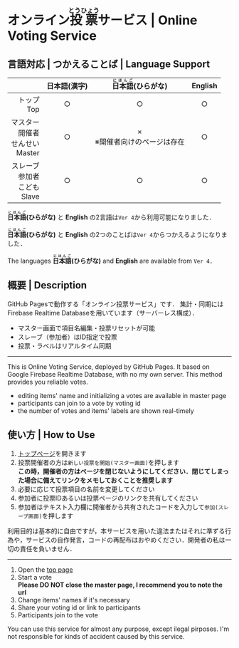 # オンライン<ruby>投票<rt>とうひょう</rt></ruby>サービス | Online Voting Service
## 言語対応 | つかえることば | Language Support
|  | 日本語(漢字) | <ruby>日本語<rt>にほんご</rt></ruby>(ひらがな) | English |
|-:|:-:|:-:|:-:|
| トップ<br>Top | ○ | ○ | ○ |
| マスター<br>開催者<br>せんせい<br>Master | ○ | ×<br>※開催者向けのページは存在 | ○ |
| スレーブ<br>参加者<br>こども<br>Slave | ○ | ○ | ○ |

**<ruby>日本語<rt>にほんご</rt></ruby>(ひらがな)** と **English** の2言語は`Ver 4`から利用可能になりました．

**<ruby>日本語<rt>にほんご</rt></ruby>(ひらがな)** と **English** の2つのことばは`Ver 4`からつかえるようになりました．

The languages **<ruby>日本語<rt>にほんご</rt></ruby>(ひらがな)** and **English** are available from `Ver 4`．

## 概要 | Description
GitHub Pagesで動作する「オンライン投票サービス」です．
集計・同期にはFirebase Realtime Databaseを用いています（サーバーレス構成）．

- マスター画面で項目名編集・投票リセットが可能
- スレーブ（参加者）はID指定で投票
- 投票・ラベルはリアルタイム同期

- - -

This is Online Voting Service, deployed by GitHub Pages.
It based on Google Firebase Realtime Database, with no my own server.
This method provides you reliable votes.

- editing items' name and initializing a votes are available in master page
- participants can join to a vote by voting id
- the number of votes and items' labels are shown real-timely

## 使い方 | How to Use
1. [トップページ](https://hobbuy-blog.github.io/voting)を開きます
2. 投票開催者の方は`新しい投票を開始(マスター画面)`を押します<br>**この時，開催者の方はページを閉じないようにしてください．閉じてしまった場合に備えてリンクをメモしておくことを推奨します**
3. 必要に応じて投票項目の名前を変更してください
4. 参加者に投票IDあるいは投票ページのリンクを共有してください
5. 参加者はテキスト入力欄に開催者から共有されたコードを入力して`参加(スレーブ画面)`を押します

利用目的は基本的に自由ですが，本サービスを用いた違法またはそれに準ずる行為や，サービスの自作発言，コードの再配布はおやめください．開発者の私は一切の責任を負いません．

- - -

1. Open the [top page](https://hobbuy-blog.github.io/voting)
2. Start a vote<br>**Please DO NOT close the master page, I recommend you to note the url**
3. Change items' names if it's necessary
4. Share your voting id or link to participants
5. Participants join to the vote

You can use this service for almost any purpose, except ilegal pirposes. I'm not responsible for kinds of accident caused by this service.
